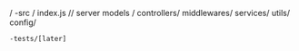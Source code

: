 /
    -src /
        index.js // server
        models /
        controllers/
        middlewares/
        services/
        utils/
        config/

    -tests/[later]
    